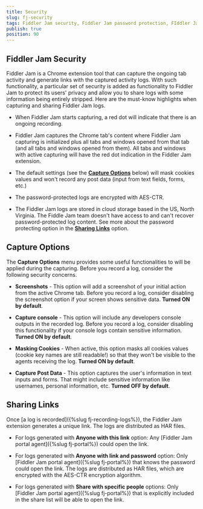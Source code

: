 ```yaml
---
title: Security
slug: fj-security
tags: Fiddler Jam security, Fiddler Jam password protection, FIddler Jam encryption, Fiddler Jam masked cookies, Fiddler Jam capturing security concerns
publish: true
position: 90
---
```



## Fiddler Jam Security

Fiddler Jam is a Chrome extension tool that can capture the ongoing tab activity and generate links with the captured activity logs. With such functionality, a particular set of security is added as functionality to Fiddler Jam to protect its users' privacy and allow you to share logs with some information being entirely stripped. Here are the must-know highlights when capturing and sharing Fiddler Jam logs.

- When Fiddler Jam starts capturing, a red dot will indicate that there is an ongoing recording.

- Fiddler Jam captures the Chrome tab's content where Fiddler Jam capturing is initialized plus all tabs and windows opened from that tab (and all tabs and windows opened from them). All tabs and windows with active capturing will have the red dot indication in the Fiddler Jam extension.

- The default settings (see the [**Capture Options**](#capture-options) below) will mask cookies values and won't record any post data (input from text fields, forms, etc.)

- The password-protected logs are encrypted with AES-CTR.

- The Fiddler Jam logs are stored in cloud storage based in the US, North Virginia. The Fiddle Jam team doesn't have access to and can't recover password-protected log content. See more about the password protecting option in the [**Sharing Links**](#sharing-links) option.

## Capture Options

The **Capture Options** menu provides some useful functionalities to will be applied during the capturing. Before you record a log, consider the following security concerns.

- **Screenshots** - This option will add a screenshot of your initial action from the active Chrome tab. Before you record a log, consider disabling the screenshot option if your screen shows sensitive data. **Turned ON by default**.

- **Capture console** - This option will include any developers console outputs in the recorded log. Before you record a log, consider disabling this functionality if your console logs contain sensitive information. **Turned ON by default**.

- **Masking Cookies** - When active, this option masks all cookies values (cookie key names are still readable!) so that they won't be visible to the agents receiving the log. **Turned ON by default**.

- **Capture Post Data** - This option captures the user's information in text inputs and forms. That might include sensitive information like usernames, personal information, etc. **Turned OFF by default**.

## Sharing Links

Once [a log is recorded]({%slug fj-recording-logs%}), the Fiddler Jam extension generates a unique link. The logs are distributed as HAR files.

- For logs generated with **Anyone with this link** option:  Any [Fiddler Jam portal agent]({%slug fj-portal%}) could open the link.

- For logs generated with **Anyone with link and password** option: Only [Fiddler Jam portal agent]({%slug fj-portal%}) that knows the password could open the link. The logs are distributed as HAR files, which are encrypted with the AES-CTR encryption algorithm.

- For logs generated with **Share with specific people** options:  Only [Fiddler Jam portal agent]({%slug fj-portal%}) that is explicitly included in the share list will be able to open the link.
